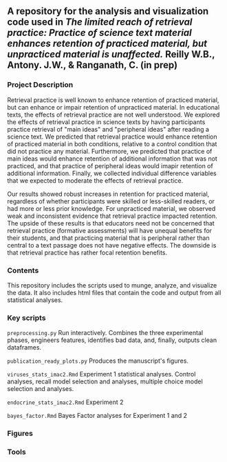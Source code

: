 ## A repository for the analysis and visualization code used in *The limited reach of retrieval practice: Practice of science text material enhances retention of practiced material, but unpracticed material is unaffected.* Reilly W.B., Antony. J.W., & Ranganath, C. (in prep)

### Project Description

Retrieval practice is well known to enhance retention of practiced material, but can enhance or impair retention of unpracticed material. In educational texts, the effects of retrieval practice are not well understood. We explored the effects of retrieval practice in science texts by having participants practice retrieval of "main ideas" and "peripheral ideas" after reading a science text. We predicted that retrieval practice would enhance retention of practiced material in both conditions, relative to a control condition that did not practice any material. Furthermore, we predicted that practice of main ideas would enhance retention of additional information that was not practiced, and that practice of peripheral ideas would imapir retention of additional information. Finally, we collected individual difference variables that we expected to moderate the effects of retrieval practice. 

Our results showed robust increases in retention for practiced material, regardless of whether participants were skilled or less-skilled readers, or had more or less prior knowledge. For unpracticed material, we observed weak and inconsistent evidence that retrieval practice impacted retention. The upside of these results is that educators need not be concerned that retrieval practice (formative assessments) will have unequal benefits for their students, and that practicing material that is peripheral rather than central to a text passage does not have negative effects. The downside is that retrieval practice has rather focal retention benefits.

### Contents

This repository includes the scripts used to munge, analyze, and visualize the data. It also includes html files that contain the code and output from all statistical analyses.  

### Key scripts

`preprocessing.py` Run interactively. Combines the three experimental phases, engineers features, identifies bad data, and, finally, outputs clean dataframes.

`publication_ready_plots.py` Produces the manuscript's figures. 

`viruses_stats_imac2.Rmd` Experiment 1 statistical analyses. Control analyses, recall model selection and analyses, multiple choice model selection and analyses. 

`endocrine_stats_imac2.Rmd` Experiment 2

`bayes_factor.Rmd` Bayes Factor analyses for Experiment 1 and 2

### Figures



### Tools










